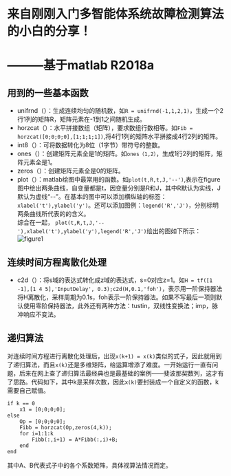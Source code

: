 # **来自刚刚入门多智能体系统故障检测算法的小白的分享！**   
# **———基于matlab R2018a**   
## **用到的一些基本函数**   
* unifrnd（）：生成连续均匀的随机数，如```R = unifrnd(-1,1,2,1)```，生成一个2行1列的矩阵R，矩阵元素在-1到1之间随机生成。   
* horzcat（）：水平拼接数组（矩阵），要求数组行数相等。如```Fib = horzcat([0;0;0;0],[1;1;1;1])```,将4行1列的矩阵水平拼接成4行2列的矩阵。   
* int8（）：可将数据转化为8位（1字节）带符号的整数。   
* ones（）：创建矩阵元素全是1的矩阵。如```ones（1,2）```，生成1行2列的矩阵，矩阵元素全是1。  
* zeros（）：创建矩阵元素全是0的矩阵。   
* plot（）：matlab绘图中最常用的函数。如```plot(t,R,t,J,'--')```,表示在figure图中绘出两条曲线，自变量都是t，因变量分别是R和J，其中R默认为实线，J默认为虚线“--”。在基本的图中可以添加横纵轴的标签：```xlabel('t'),ylabel('y')```。还可以添加图例：```legend('R','J')```，分别标明两条曲线所代表的的含义。   
综合在一起，
```plot(t,R,t,J,'--'),xlabel('t'),ylabel('y'),legend('R','J')```绘出的图如下所示：      
![figure1](https://github.com/2163719/fury2me.github.io/blob/master/1.png)   

## **连续时间方程离散化处理**   
* c2d（）：将s域的表达式转化成z域的表达式，s=0对应z=1。如```H = tf([1 -1],[1 4 5],'InputDelay', 0.3);c2d(H,0.1,'foh')```，表示用一阶保持器法将H离散化，采样周期为0.1s，foh表示一阶保持器法。如果不写最后一项则默认使用零阶保持器法，此外还有两种方法：tustin，双线性变换法；imp，脉冲响应不变法。

## **递归算法**      
对连续时间方程进行离散化处理后，出现```x(k+1) = x(k)```类似的式子，因此就用到了递归算法，而且```x(k)```还是多维矩阵，给运算增添了难度。一开始运行一直有问题，后来在网上查了递归算法最经典也是最基础的案例——斐波那契数列，这才有了思路。代码如下，其中k是采样次数，因此```x(k)```要封装成一个自定义的函数，k需要自己赋值。   
```
if k == 0
    x1 = [0;0;0;0];
else
    Op = [0;0;0;0];
    Fibb = horzcat(Op,zeros(4,k));
    for i=1:1:k
        Fibb(:,i+1) = A*Fibb(:,i)+B;
    end
end
```
其中A、B代表式子中的各个系数矩阵，具体视算法情况而定。

